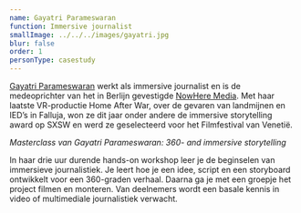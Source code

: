 ```yaml
---
name: Gayatri Parameswaran
function: Immersive journalist
smallImage: ../../../images/gayatri.jpg
blur: false
order: 1
personType: casestudy
---
```

[Gayatri Parameswaran](https://twitter.com/pgaya3) werkt als immersive journalist en is de medeoprichter van het in Berlijn gevestigde [NowHere Media](https://www.nowheremedia.net/). Met haar laatste VR-productie Home After War, over de gevaren van landmijnen en IED’s in Falluja, won ze dit jaar onder andere de immersive storytelling award op SXSW en werd ze geselecteerd voor het Filmfestival van Venetië.

*Masterclass van Gayatri Parameswaran: 360- and immersive storytelling*

In haar drie uur durende hands-on workshop leer je de beginselen van immersieve journalistiek. Je leert hoe je een idee, script en een storyboard ontwikkelt voor een 360-graden verhaal. Daarna ga je met een groepje het project filmen en monteren. Van deelnemers wordt een basale kennis in video of multimediale journalistiek verwacht.
